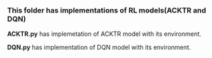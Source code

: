 ### This folder has implementations of RL models(ACKTR and DQN)
**ACKTR.py** has implemetation of ACKTR model with its environment.

**DQN.py** has implementation of DQN model with its environment.
